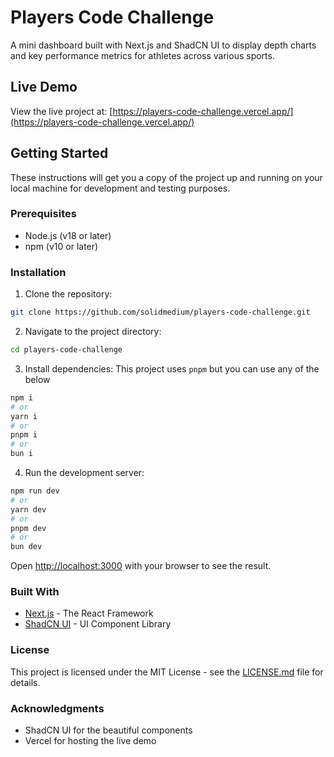 # Players Code Challenge

A mini dashboard built with Next.js and ShadCN UI to display depth charts and key performance metrics for athletes across various sports.

## Live Demo

View the live project at: [https://players-code-challenge.vercel.app/](https://players-code-challenge.vercel.app/)

## Getting Started

These instructions will get you a copy of the project up and running on your local machine for development and testing purposes.

### Prerequisites

- Node.js (v18 or later)
- npm (v10 or later)

### Installation

1. Clone the repository:

```bash
git clone https://github.com/solidmedium/players-code-challenge.git
```

2. Navigate to the project directory:

```bash
cd players-code-challenge
```

3. Install dependencies:
   This project uses `pnpm` but you can use any of the below

```bash
npm i
# or
yarn i
# or
pnpm i
# or
bun i
```

4. Run the development server:

```bash
npm run dev
# or
yarn dev
# or
pnpm dev
# or
bun dev
```

Open [http://localhost:3000](http://localhost:3000) with your browser to see the result.

### Built With

- [Next.js](https://nextjs.org/) - The React Framework
- [ShadCN UI](https://ui.shadcn.com/) - UI Component Library

### License

This project is licensed under the MIT License - see the [LICENSE.md](LICENSE.md) file for details.

### Acknowledgments

- ShadCN UI for the beautiful components
- Vercel for hosting the live demo
